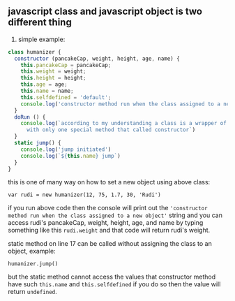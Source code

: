## javascript class and javascript object is two different thing
1. simple example:
```js
class humanizer {
  constructor (pancakeCap, weight, height, age, name) {
    this.pancakeCap = pancakeCap;
    this.weight = weight;
    this.height = height;
    this.age = age;
    this.name = name;
    this.selfdefined = 'default';
    console.log('constructor method run when the class assigned to a new object')
  }
  doRun () {
    console.log(`according to my understanding a class is a wrapper of multiple methods
      with only one special method that called constructor`)
  }
  static jump() {
    console.log('jump initiated')
    console.log(`${this.name} jump`)
  }
}
```
this is one of many way on how to set a new object using above class:

`var rudi = new humanizer(12, 75, 1.7, 30, 'Rudi')`

 if you run above code then the console will print out the `'constructor method run when the class assigned to a new object'` string and you can access rudi's pancakeCap, weight, height, age,
 and name by typing something like this `rudi.weight` and that code will return rudi's weight.

 static method on line 17 can be called without assigning the class to an object, example:

 `humanizer.jump()`

 but the static method cannot access the values that constructor method have such `this.name` and `this.selfdefined` if you do so then the value will return `undefined`.
